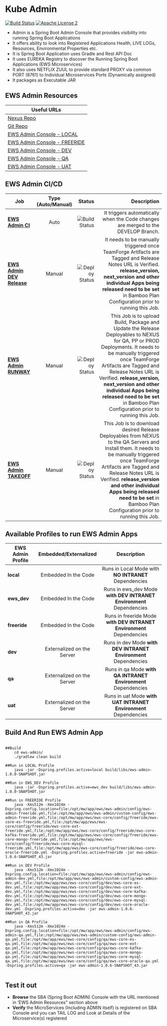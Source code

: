 Kube Admin
===================================

[![Build Status](http://es-compile01.dal.securustech.net/plugins/servlet/wittified/build-status/EP-EWSADMINCD)](http://es-compile01.dal.securustech.net/plugins/servlet/wittified/build-status/EP-EWSADMINCD)
[![Apache License 2](https://img.shields.io/badge/license-ASF2-blue.svg)](https://www.apache.org/licenses/LICENSE-2.0.txt)


- Admin is a Spring Boot Admin Console that provides visibility into running Spring Boot Applications
- It offers ability to look into Registered Applications Health, LIVE LOGs, Resources, Environmental Properties etc.
- It is Spring Boot Application uses Gradle and Rest API Doc
- It uses EUREKA Registry to discover the Running Spring Boot Applications (EWS Microservices)
- It also uses NETFLIX ZUUL to provide standard PROXY via common PORT (8761) to Individual Microservices Ports (Dynamically assigned)
- It packages as Executable JAR


## EWS Admin Resources


| **Useful URLs**	|
| ------------- |
| [Nexus Repo](http://es-nexus01.dal.securustech.net/content/repositories/releases/net/securustech/ews/ews-admin/ "Official Nexus Artifactory for EWS Admin")      	|
| [Git Repo](http://es-bitbucket01.dal.securustech.net/projects/MID/repos/ews-admin/browse "Official Git Repo for EWS Admin")      	|
| [EWS Admin Console - LOCAL](http://localhost:8761/admin/ "EWS Admin Console - LOCAL Environment [Works only when its running LOCALLY]")      	|
| [EWS Admin Console - FREERIDE](http://ld-midsrvcs02.lab.securustech.net:8761/admin/ "EWS Admin Console - FREERIDE Environment")      	|
| [EWS Admin Console - DEV](http://ewsdev.lab.securustech.net:8761/admin/ "EWS Admin Console - DEV Environment")      	|
| [EWS Admin Console - QA](http://ewsqa.lab.securustech.net:8761/admin/ "EWS Admin Console - QA Environment")      	|
| [EWS Admin Console - UAT](http://ua-midsrvc01.pp.securustech.net:8761/admin/ "EWS Admin Console - UAT Environment")      	|


## EWS Admin CI/CD


| Job            | Type (Auto/Manual)	| Status  |Description  |
| ------------- |:-------------:| -----:|-----:|
| [**EWS Admin CI**](http://es-compile01.dal.securustech.net/browse/EP-EWSADMINCD "Admin CI Job")      | Auto | ![Build Status](http://es-compile01.dal.securustech.net/plugins/servlet/wittified/build-status/EP-EWSADMINCD)	| It triggers automatically when the Code changes are merged to the DEVELOP Branch.	|
| [**EWS Admin DEV Release**](http://es-compile01.dal.securustech.net/browse/EP-EWSDR "EWS Admin Deploy to DEV")      | Manual | ![Deploy Status](http://es-compile01.dal.securustech.net/plugins/servlet/wittified/build-status/EP-EWSDR)	| It needs to be manually triggered once TeamForge Artifacts are Tagged and Release Notes URL is Verified. **release_version, next_version and other individual Apps being released need to be set** in Bamboo Plan Configuration prior to running this Job. |
| [**EWS Admin RUNWAY**](http://es-compile01.dal.securustech.net/browse/EP-EWLR "EWS Admin Deploy to NEXUS Job")      | Manual | ![Deploy Status](http://es-compile01.dal.securustech.net/plugins/servlet/wittified/build-status/EP-EWLR)	| This Job is to upload Build, Package and Update the Release Deployables to NEXUS for QA, PP or PROD Deployments. It needs to be manually triggered once TeamForge Artifacts are Tagged and Release Notes URL is Verified. **release_version, next_version and other individual Apps being released need to be set** in Bamboo Plan Configuration prior to running this Job. |
| [**EWS Admin TAKEOFF**](http://es-compile01.dal.securustech.net/browse/EP-EW "EWS Admin Install to QA Environment")      | Manual | ![Deploy Status](http://es-compile01.dal.securustech.net/plugins/servlet/wittified/build-status/EP-EW)	| This Job is to download desired Release Deployables from NEXUS to the QA Servers and Install them. It needs to be manually triggered once TeamForge Artifacts are Tagged and Release Notes URL is Verified. **release_version and other individual Apps being released need to be set** in Bamboo Plan Configuration prior to running this Job. |

## Available Profiles to run EWS Admin Apps


| EWS Admin         Profile        | Embedded/Externalized           | Description           |
| ------------- |:-------------:|:-------------:|
| **local**      | Embedded In the Code    | Runs in Local Mode with **NO INTRANET** Dependencies |
| **ews_dev**      | Embedded In the Code    | Runs in ews_dev Mode **with DEV INTRANET Environment** Dependencies |
| **freeride**      | Embedded In the Code    | Runs in freeride Mode **with DEV INTRANET Environment** Dependencies |
| **dev**      | Externalized on the Server    | Runs in dev Mode **with DEV INTRANET Environment** Dependencies |
| **qa**      | Externalized on the Server    | Runs in qa Mode **with QA INTRANET Environment** Dependencies |
| **uat**      | Externalized on the Server    | Runs in uat Mode **with UAT INTRANET Environment** Dependencies |


## Build And Run EWS Admin App

```shell

##Build
	cd ews-admin/
	./gradlew clean build

##Run in LOCAL Profile
	java -jar -Dspring.profiles.active=local build/libs/ews-admin-1.0.0-SNAPSHOT.jar

##Run in EWS_DEV Profile
	java -jar -Dspring.profiles.active=ews_dev build/libs/ews-admin-1.0.0-SNAPSHOT.jar

##Run in FREERIDE Profile
    java -Xms512m -Xmx1024m -Dspring.config.location=file:/opt/mw/app/ews/ews-admin/config/ews-admin-freeride.yml,file:/opt/mw/app/ews/ews-admin/custom-config/ews-admin-freeride.yml,file:/opt/mw/app/ews/ews-core/config/freeride/ews-core-es-freeride.yml,file:/opt/mw/app/ews/ews-core/config/freeride/ews-core-ext-freeride.yml,file:/opt/mw/app/ews/ews-core/config/freeride/ews-core-kafka-freeride.yml,file:/opt/mw/app/ews/ews-core/config/freeride/ews-core-mongo-freeride.yml,file:/opt/mw/app/ews/ews-core/config/freeride/ews-core-mysql-freeride.yml,file:/opt/mw/app/ews/ews-core/config/freeride/ews-core-oracle-freeride.yml -Dspring.profiles.active=freeride -jar ews-admin-1.0.6-SNAPSHOT_43.jar

##Run in DEV Profile
    java -Xms512m -Xmx1024m -Dspring.config.location=file:/opt/mw/app/ews/ews-admin/config/ews-admin-dev.yml,file:/opt/mw/app/ews/ews-admin/custom-config/ews-admin-dev.yml,file:/opt/mw/app/ews/ews-core/config/dev/ews-core-es-dev.yml,file:/opt/mw/app/ews/ews-core/config/dev/ews-core-ext-dev.yml,file:/opt/mw/app/ews/ews-core/config/dev/ews-core-kafka-dev.yml,file:/opt/mw/app/ews/ews-core/config/dev/ews-core-mongo-dev.yml,file:/opt/mw/app/ews/ews-core/config/dev/ews-core-mysql-dev.yml,file:/opt/mw/app/ews/ews-core/config/dev/ews-core-oracle-dev.yml -Dspring.profiles.active=dev -jar ews-admin-1.0.6-SNAPSHOT_43.jar

##Run in QA Profile
    java -Xms512m -Xmx1024m -Dspring.config.location=file:/opt/mw/app/ews/ews-admin/config/ews-admin-qa.yml,file:/opt/mw/app/ews/ews-admin/custom-config/ews-admin-qa.yml,file:/opt/mw/app/ews/ews-core/config/qa/ews-core-es-qa.yml,file:/opt/mw/app/ews/ews-core/config/qa/ews-core-ext-qa.yml,file:/opt/mw/app/ews/ews-core/config/qa/ews-core-kafka-qa.yml,file:/opt/mw/app/ews/ews-core/config/qa/ews-core-mongo-qa.yml,file:/opt/mw/app/ews/ews-core/config/qa/ews-core-mysql-qa.yml,file:/opt/mw/app/ews/ews-core/config/qa/ews-core-oracle-qa.yml -Dspring.profiles.active=qa -jar ews-admin-1.0.6-SNAPSHOT_43.jar


``` 


## Test it out 

* **Browse** the SBA (Spring Boot ADMIN) Console with the URL mentioned in 'EWS Admin Resources" section above
* **Verify** the MicroServices (Including ADMIN itself) is registered on SBA Console and you can TAIL LOG and Look at Details of the Microservice(s) registered



